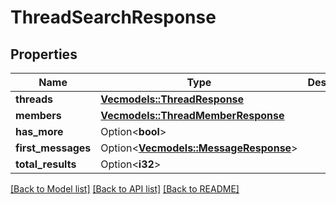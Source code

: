 # ThreadSearchResponse

## Properties

Name | Type | Description | Notes
------------ | ------------- | ------------- | -------------
**threads** | [**Vec<models::ThreadResponse>**](ThreadResponse.md) |  | 
**members** | [**Vec<models::ThreadMemberResponse>**](ThreadMemberResponse.md) |  | 
**has_more** | Option<**bool**> |  | [optional]
**first_messages** | Option<[**Vec<models::MessageResponse>**](MessageResponse.md)> |  | [optional]
**total_results** | Option<**i32**> |  | [optional]

[[Back to Model list]](../README.md#documentation-for-models) [[Back to API list]](../README.md#documentation-for-api-endpoints) [[Back to README]](../README.md)


